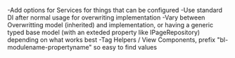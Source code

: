 -Add options for Services for things that can be configured
-Use standard DI after normal usage for overwriting implementation
-Vary between Overwritting model (inherited) and implementation, or having a generic typed base model (with an exteded property like IPageRepository) depending on what works best
-Tag Helpers / View Components, prefix "bl-modulename-propertyname" so easy to find values
